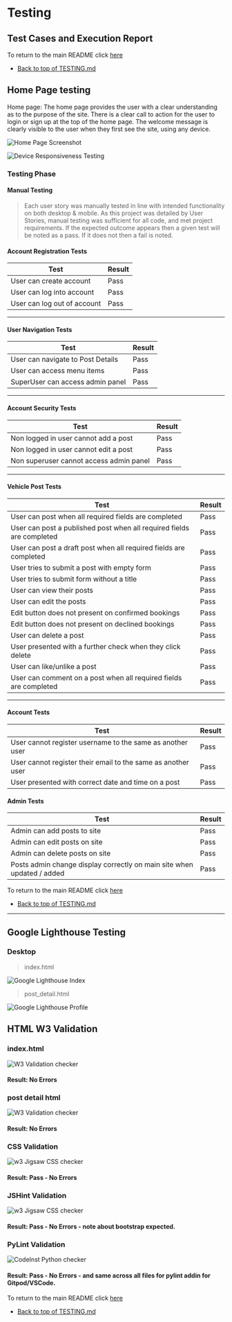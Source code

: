# Testing
## Test Cases and Execution Report

To return to the main README click [here](/README.md)

* [Back to top of TESTING.md](#testing) 

## Home Page testing

Home page: The home page provides the user with a clear understanding as to the purpose of the site. 
There is a clear call to action for the user to login or sign up at the top of the home page. 
The welcome message is clearly visible to the user when they first see the site, using any device.

![Home Page Screenshot](/assets/screenshots/homepage.png)

![Device Responsiveness Testing](/assets/screenshots/responsiveness.png)


### Testing Phase

#### Manual Testing

> Each user story was manually tested in line with intended functionality on both desktop & mobile.
> As this project was detailed by User Stories, manual testing was sufficient for all code, and met project requirements.
> If the expected outcome appears then a given test will be noted as a pass. If it does not then a fail is noted.

#### Account Registration Tests
| Test |Result  |
|--|--|
| User can create account | Pass |
| User can log into account| Pass|
|User can log out of account|Pass|

---

#### User Navigation Tests

| Test |Result  |
|--|--|
|User can navigate to Post Details | Pass |
|User can access menu items| Pass|
|SuperUser can access admin panel|Pass|

---

#### Account Security Tests

| Test |Result  |
|--|--|
|Non logged in user cannot add a post | Pass |
|Non logged in user cannot edit a post | Pass|
|Non superuser cannot access admin panel|Pass|

---

#### Vehicle Post Tests

| Test |Result  |
|--|--|
|User can post when all required fields are completed | Pass |
|User can post a published post when all required fields are completed | Pass |
|User can post a draft post when all required fields are completed | Pass |
|User tries to submit a post with empty form |Pass|
|User tries to submit form without a title | Pass|
|User can view their posts |Pass|
|User can edit the posts |Pass|
|Edit button does not present on confirmed bookings|Pass|
|Edit button does not present on declined bookings |Pass|
|User can delete a post|Pass|
|User presented with a further check when they click delete|Pass|
|User can like/unlike a post | Pass |
|User can comment on a post when all required fields are completed | Pass |

--- 

#### Account Tests

| Test |Result  |
|--|--|
|User cannot register username to the same as another user|Pass|
|User cannot register their email to the same as another user |Pass|
|User presented with correct date and time on a post|Pass|


#### Admin Tests

| Test |Result  |
|--|--|
|Admin can add posts to site|Pass|
|Admin can edit posts on site|Pass|
|Admin can delete posts on site|Pass|
|Posts admin change display correctly on main site when updated / added|Pass|

To return to the main README click [here](/README.md)

* [Back to top of TESTING.md](#testing) 

---

## Google Lighthouse Testing

### Desktop

> index.html

![Google Lighthouse Index](/assets/testing/main-page-lighthouse.png)

> post_detail.html

![Google Lighthouse Profile](/assets/testing/detail-page-lighthouse.png)


## HTML W3 Validation

### index.html

![W3 Validation checker](/assets/testing/w3validation.png)
#### Result: No Errors

### post detail html

![W3 Validation checker](/assets/testing/w3validation-detail.png)
#### Result: No Errors

### CSS Validation

![w3 Jigsaw CSS checker](/assets/testing/cssvalidation.png)
#### Result: Pass - No Errors

### JSHint Validation

![w3 Jigsaw CSS checker](/assets/testing/jshintvalidation.png)
#### Result: Pass - No Errors - note about bootstrap expected.

### PyLint Validation

![CodeInst Python checker](/assets/testing/pythonvalidation.png)
#### Result: Pass - No Errors - and same across all files for pylint addin for Gitpod/VSCode.

To return to the main README click [here](/README.md)

* [Back to top of TESTING.md](#testing) 
